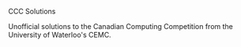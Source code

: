 CCC Solutions

Unofficial solutions to the Canadian Computing Competition from the University of Waterloo's CEMC.
